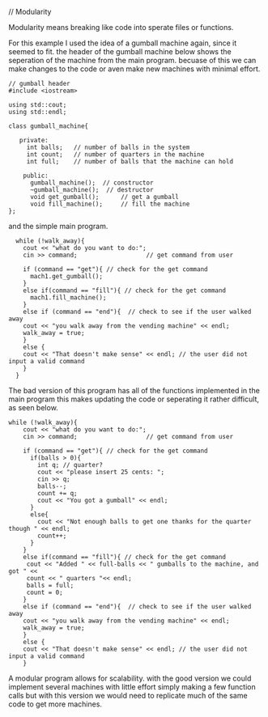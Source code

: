 

// Modularity

Modularity means breaking like code into sperate files or functions.

For this example I used the idea of a gumball machine again, since it seemed to fit. the header of the gumball machine below shows the seperation of the machine from the main program. becuase of this we can make changes to the code or aven make new machines with minimal effort.
```
// gumball header
#include <iostream>

using std::cout;
using std::endl; 

class gumball_machine{

   private:
     int balls;   // number of balls in the system
     int count;   // number of quarters in the machine
     int full;    // number of balls that the machine can hold

    public:
      gumball_machine();  // constructor
      ~gumball_machine();  // destructor
      void get_gumball();      // get a gumball
      void fill_machine();     // fill the machine
};
```
and the simple main program.
```
  while (!walk_away){
    cout << "what do you want to do:"; 
    cin >> command;                   // get command from user

    if (command == "get"){ // check for the get command
      mach1.get_gumball();
    }
    else if(command == "fill"){ // check for the get command
      mach1.fill_machine(); 
    }
    else if (command == "end"){  // check to see if the user walked away
    cout << "you walk away from the vending machine" << endl;
    walk_away = true; 
    }
    else {
    cout << "That doesn't make sense" << endl; // the user did not input a valid command
    }
  }
```


The bad version of this program has all of the functions implemented in the main program  this makes updating the code or seperating it rather difficult, as seen below.
```
while (!walk_away){
    cout << "what do you want to do:"; 
    cin >> command;                   // get command from user

    if (command == "get"){ // check for the get command
      if(balls > 0){
        int q; // quarter?
        cout << "please insert 25 cents: ";
        cin >> q; 
        balls--;
        count += q;
        cout << "You got a gumball" << endl;
      }
      else{
        cout << "Not enough balls to get one thanks for the quarter though " << endl;
        count++;
      }
    }
    else if(command == "fill"){ // check for the get command
     cout << "Added " << full-balls << " gumballs to the machine, and got " <<
     count << " quarters "<< endl; 
     balls = full;
     count = 0; 
    }
    else if (command == "end"){  // check to see if the user walked away
    cout << "you walk away from the vending machine" << endl;
    walk_away = true; 
    }
    else {
    cout << "That doesn't make sense" << endl; // the user did not input a valid command
    }
 ```

A modular program allows for scalability. with the good version we could implement several machines with little effort simply making a few function calls but with this version we would need to replicate much of the same code to get more machines.
